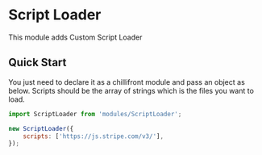 # Script Loader

This module adds Custom Script Loader

## Quick Start

You just need to declare it as a chillifront module and pass an object as below. Scripts should be the array of strings which is the files you want to load.

```js
import ScriptLoader from 'modules/ScriptLoader';

new ScriptLoader({
	scripts: ['https://js.stripe.com/v3/'],
});
```

